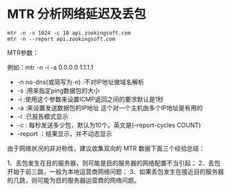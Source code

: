 # MTR 分析网络延迟及丢包

```shell
mtr -n -s 1024 -c 10 api.zookingsoft.com
mtr -n --report api.zookingsoft.com
```
MTR参数：

例如：mtr -n -i -a 0.0.0.0 1.1.1.1
- -n no-dns(或简写为-n) :不对IP地址做域名解析
- -s :用来指定ping数据包的大小
- -i :使用这个参数来设置ICMP返回之间的要求默认是1秒
- -a :来设置发送数据包的IP地址 这个对一个主机由多个IP地址是有用的
- -r :已报告模式显示
- -c : 每秒发送多少包，默认为10个。英文是(–report-cycles COUNT)
- –report ：结果显示，并不动态显示

由于网络状况的非对称性，建议收集双向的 MTR 数据下面三个经验总结：

1、丢包发生在目的服务器，则可能是目的服务器的网络配置不当引起；
2、丢包开始于前三跳，一般为本地运营商网络问题；
3、如果丢包发生在接近目的服务器的几跳，则可能为目的服务器运营商的网络问题。
